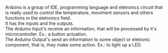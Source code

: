 Arduino is a group of IDE, programming language and eletronics circuit that is really used to control the temperature, moviment sensors and others functions in the eletronics field.        
It has the inputs and the outputs.          
The Arduino Input's receive an information, that will be processed by it's microcontroller. Ex.: a button actuation.        
The Arduino Output's send an information to  some object or eletronic component, that is, they make some action. Ex.: to light up a LED.
